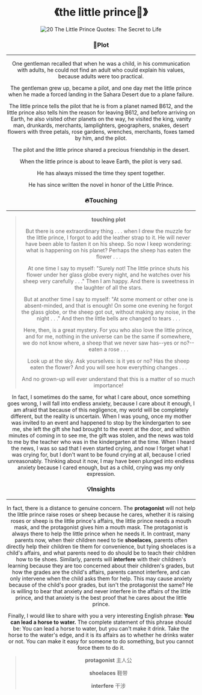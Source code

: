 <center>

<h1 align = "center">《the little prince👦》</h1>

![20 The Little Prince Quotes: The Secret to Life](https://www.dailyrx.com/wp-content/uploads/2021/01/The-Little-Prince-Quotes-770x430.png)

### 🚩Plot

-------------------------

One gentleman recalled that when he was a child, in his communication with adults, he could not find an adult who could explain his values, because adults were too practical.

The gentleman grew up, became a pilot, and one day met the little prince when he made a forced landing in the Sahara Desert due to a plane failure.

The little prince tells the pilot that he is from a planet named B612, and the little prince also tells him the reason for leaving B612, and before arriving on Earth, he also visited other planets on the way, he visited the king, vanity man, drunkards, merchants, lamplighters, geographers, snakes, desert flowers with three petals, rose gardens, wrenches, merchants, foxes tamed by him, and the pilot.

The pilot and the little prince shared a precious friendship in the desert.

When the little prince is about to leave Earth, the pilot is very sad.

He has always missed the time they spent together.

He has since written the novel in honor of the Little Prince.

### 🔥Touching

---------------------------

> **touching plot**
>
> But there is one extraordinary thing . . . when I drew the muzzle for the little prince, I forgot to add the leather strap to it. He will never have been able to fasten it on his sheep. So now I keep wondering: what is happening on his planet? Perhaps the sheep has eaten the flower . . . 
>
> At one time I say to myself: "Surely not! The little prince shuts his flower under her glass globe every night, and he watches over his sheep very carefully . . ." Then I am happy. And there is sweetness in the laughter of all the stars. 
>
> But at another time I say to myself: "At some moment or other one is absent-minded, and that is enough! On some one evening he forgot the glass globe, or the sheep got out, without making any noise, in the night . . ." And then the little bells are changed to tears . . . 
>
> Here, then, is a great mystery. For you who also love the little prince, and for me, nothing in the universe can be the same if somewhere, we do not know where, a sheep that we never saw has--yes or no?--eaten a rose . . . 
>
> Look up at the sky. Ask yourselves: is it yes or no? Has the sheep eaten the flower? And you will see how everything changes . . . 
>
> And no grown-up will ever understand that this is a matter of so much importance!

In fact, I sometimes do the same, for what I care about, once something goes wrong, I will fall into endless anxiety, because I care about it enough, I am afraid that because of this negligence, my world will be completely different, but the reality is uncertain.
When I was young, once my mother was invited to an event and happened to stop by the kindergarten to see me, she left the gift she had brought to the event at the door, and within minutes of coming in to see me, the gift was stolen, and the news was told to me by the teacher who was in the kindergarten at the time. When I heard the news, I was so sad that I even started crying, and now I forget what I was crying for, but I don't want to be found crying at all, because I cried unreasonably.
Thinking about it now, I may have been plunged into endless anxiety because I cared enough, but as a child, crying was my only expression.

### 💡Insights

------

In fact, there is a distance to genuine concern. The **protagonist** will not help the little prince raise roses or sheep because he cares, whether it is raising roses or sheep is the little prince's affairs, the little prince needs a mouth mask, and the protagonist gives him a mouth mask. The protagonist is always there to help the little prince when he needs it. In contrast, many parents now, when their children need to tie **shoelaces**, parents often directly help their children tie them for convenience, but tying shoelaces is a child's affairs, and what parents need to do should be to teach their children how to tie shoes. Similarly, parents will **interfere** with their children's learning because they are too concerned about their children's grades, but how the grades are the child's affairs, parents cannot interfere, and can only intervene when the child asks them for help. This may cause anxiety because of the child's poor grades, but isn't the protagonist the same? He is willing to bear that anxiety and never interfere in the affairs of the little prince, and that anxiety is the best proof that he cares about the little prince.

Finally, I would like to share with you a very interesting English phrase: **You can lead a horse to water.** The complete statement of this phrase should be: You can lead a horse to water, but you can't make it drink. Take the horse to the water's edge, and it is its affairs as to whether he drinks water or not. You can make it easy for someone to do something, but you cannot force them to do it.

> **protagonist**	 主人公
>
> **shoelaces** 		鞋带
>
> **interfere**			干涉



